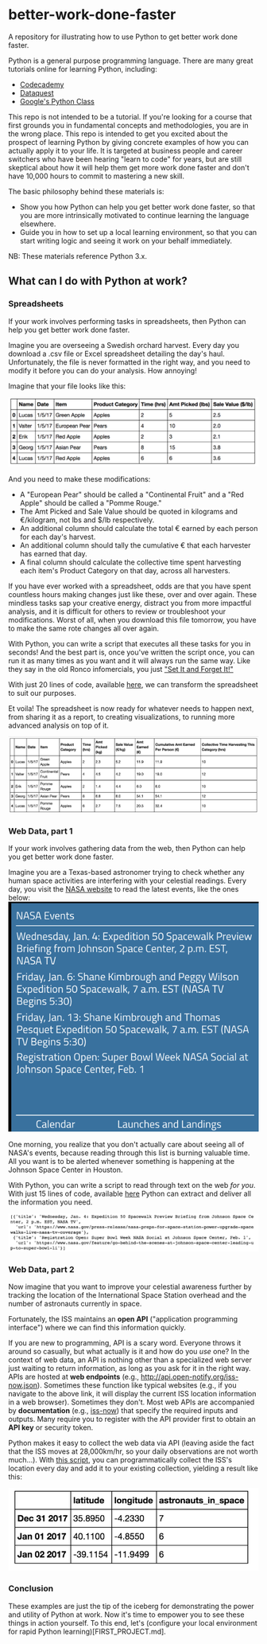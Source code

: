 # better-work-done-faster
A repository for illustrating how to use Python to get better work done faster.

Python is a general purpose programming language. There are many great tutorials online for learning Python, including:
- [Codecademy](https://www.codecademy.com/learn/python)
- [Dataquest](https://www.dataquest.io)
- [Google's Python Class](https://developers.google.com/edu/python/)

This repo is not intended to be a tutorial. If you're looking for a course that first grounds you in fundamental concepts and methodologies, you are in the wrong place. This repo is intended to get you excited about the prospect of learning Python by giving concrete examples of how you can actually apply it to your life. It is targeted at business people and career switchers who have been hearing "learn to code" for years, but are still skeptical about how it will help them get more work done faster and don't have 10,000 hours to commit to mastering a new skill.

The basic philosophy behind these materials is:

- Show you how Python can help you get better work done faster, so that you are more intrinsically motivated to continue learning the language elsewhere.
- Guide you in how to set up a local learning environment, so that you can start writing logic  and seeing it work on your behalf immediately.

NB: These materials reference Python 3.x.

## What can I do with Python at work?
### Spreadsheets
If your work involves performing tasks in spreadsheets, then Python can help you get better work done faster.

Imagine you are overseeing a Swedish orchard harvest. Every day you download a .csv file or Excel spreadsheet detailing the day's haul. Unfortunately, the file is never formatted in the right way, and you need to modify it before you can do your analysis. How annoying!

Imagine that your file looks like this:

![Start Table](resources/table1.png)

And you need to make these modifications:
- A "European Pear" should be called a "Continental Fruit" and a "Red Apple" should be called a "Pomme Rouge."
- The Amt Picked and Sale Value should be quoted in kilograms and €/kilogram, not lbs and $/lb respectively.
- An additional column should calculate the total € earned by each person for each day's harvest.
- An additional column should tally the cumulative € that each harvester has earned that day.
- A final column should calculate the collective time spent harvesting each item's Product Category on that day, across all harvesters.

If you have ever worked with a spreadsheet, odds are that you have spent countless hours making changes just like these, over and over again. These mindless tasks sap your creative energy, distract you from more impactful analysis, and it is difficult for others to review or troubleshoot your modifications. Worst of all, when you download this file tomorrow, you have to make the same rote changes all over again.

With Python, you can write a script that executes all these tasks for you in seconds! And the best part is, once you've written the script once, you can run it as many times as you want and it will always run the same way. Like they say in the old Ronco infomercials, you just ["Set It and Forget It!"](https://www.youtube.com/watch?v=tLq27iOW0R0)

With just 20 lines of code, available [here](code_samples/spreadsheet_transformation.ipynb), we can transform the spreadsheet to suit our purposes.

Et voila! The spreadsheet is now ready for whatever needs to happen next, from sharing it as a report, to creating visualizations, to running more advanced analysis on top of it.

![End Table](resources/table2.png)

### Web Data, part 1
If your work involves gathering data from the web, then Python can help you get better work done faster.

Imagine you are a Texas-based astronomer trying to check whether any human space activities are interfering with your celestial readings. Every day, you visit the [NASA website](https://www.nasa.gov/) to read the latest events, like the ones below:
![NASA Table](resources/nasa_table.png)

One morning, you realize that you don't actually care about seeing all of NASA's events, because reading through this list is burning valuable time. All you want is to be alerted whenever something is happening at the Johnson Space Center in Houston.

With Python, you can write a script to read through text on the web *for you*. With just 15 lines of code, available [here](code_samples/web_data.ipynb) Python can extract and deliver all the information you need.

![NASA List](resources/nasa_eventlist.png)

### Web Data, part 2
Now imagine that you want to improve your celestial awareness further by tracking the location of the International Space Station overhead and the number of astronauts currently in space.

Fortunately, the ISS maintains an **open API** ("application programming interface") where we can find this information quickly.

If you are new to programming, API is a scary word. Everyone throws it around so casually, but what actually is it and how do you *use* one? In the context of web data, an API is nothing other than a specialized web server just waiting to return information, as long as you ask for it in the right way. APIs are hosted at **web endpoints** (e.g., http://api.open-notify.org/iss-now.json). Sometimes these function like typical websites (e.g., if you navigate to the above link, it will display the current ISS location information in a web browser). Sometimes they don't. Most web APIs are accompanied by **documentation** (e.g., [iss-now](http://open-notify.org/Open-Notify-API/ISS-Location-Now/)) that specify the required inputs and outputs. Many require you to register with the API provider first to obtain an **API key** or security token.

 Python makes it easy to collect the web data via API (leaving aside the fact that the ISS moves at 28,000km/hr, so your daily observations are not worth much...). With [this script](code_samples/web_data2), you can programmatically collect the ISS's location every day and add it to your existing collection, yielding a result like this:

![NASA List](resources/iss_table.png)

### Conclusion

These examples are just the tip of the iceberg for demonstrating the power and utility of Python at work. Now it's time to empower you to see these things in action yourself. To this end, let's (configure your local environment for rapid Python learning)[FIRST_PROJECT.md].
